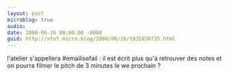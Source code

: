```yaml
---
layout: post
microblog: true
audio: 
date: 2008-06-16 00:00:00 -0000
guid: http://xtof.micro.blog/2008/06/16/t835830735.html
---
```

l'atelier s'appellera #emailisefail : il est écrit plus qu'à retrouver des notes et on pourra filmer le pitch de 3 minutes le we prochain ?
